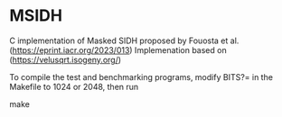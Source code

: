 # MSIDH
C implementation of Masked SIDH proposed by Fouosta et al. (https://eprint.iacr.org/2023/013)
Implemenation based on (https://velusqrt.isogeny.org/)


To compile the test and benchmarking programs, modify BITS?= in the Makefile to 1024 or 2048, then run

make

